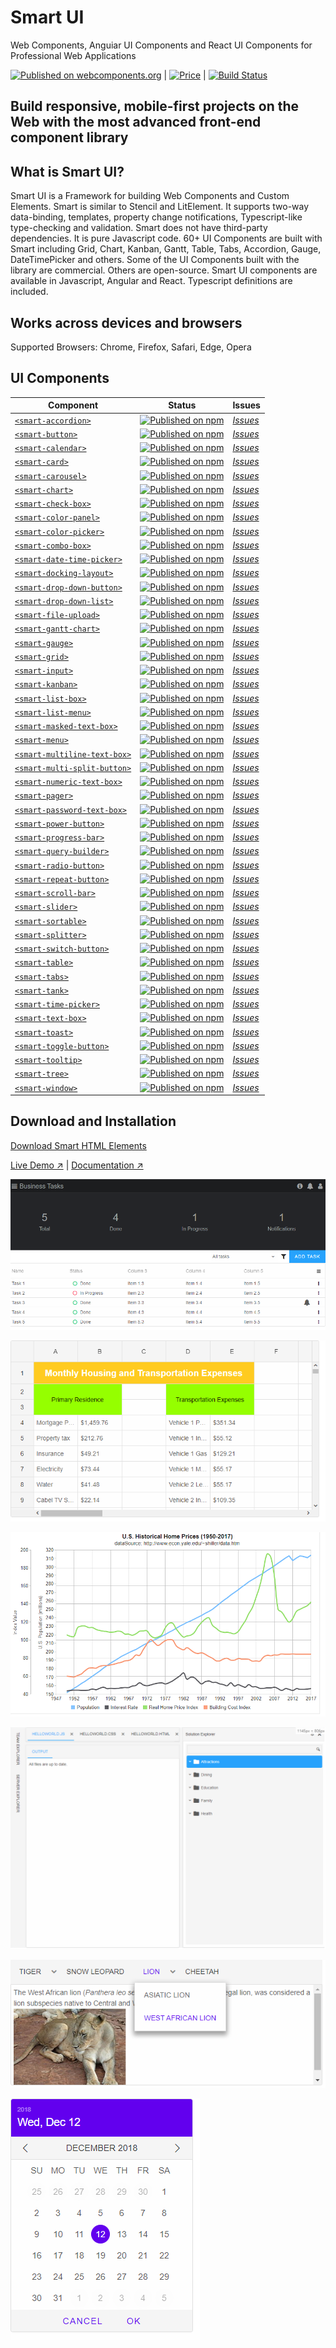 # Smart UI
Web Components, Anguiar UI Components and React UI Components  for Professional Web Applications

[![Published on webcomponents.org](https://img.shields.io/badge/webcomponents.org-published-blue.svg)](https://www.webcomponents.org/collection/HTMLElements/smarthtmlelements-core) | [![Price](https://img.shields.io/badge/price-COMMERCIAL-0098f7.svg)](https://jqwidgets.com/license/) | [![Build Status](https://www.travis-ci.com/HTMLElements/Team.svg?token=4VSAagStBB3xmHF2Epxz&branch=master)](https://www.travis-ci.com/HTMLElements/Team)


Build responsive, mobile-first projects on the Web with the most advanced front-end component library
-----------------------------------------------------------------------------------------------------

What is Smart UI?
----------------------------

Smart UI is a Framework for building  Web Components and Custom Elements. Smart is similar to Stencil and LitElement. It supports two-way data-binding, templates, property change notifications, Typescript-like type-checking and validation.
Smart does not have third-party dependencies. It is pure Javascript code. 
60+ UI Components are built with Smart including Grid, Chart, Kanban, Gantt, Table, Tabs, Accordion, Gauge, DateTimePicker and others. Some of the UI Components built with the library are commercial. Others are open-source.
Smart UI components are available in Javascript, Angular and React. Typescript definitions are included.

Works across devices and browsers
---------------------------------

Supported Browsers: Chrome, Firefox, Safari, Edge, Opera  

UI Components
---

| Component | Status | Issues
| ----------| ------ | ------
| [`<smart-accordion>`](https://github.com/HTMLElements/smart-elements) | [![Published on npm](https://img.shields.io/npm/v/smart-webcomponents.svg)](https://www.npmjs.com/package/smart-webcomponents) | [*Issues*](https://github.com/HTMLElements/smart-elements/issues?utf8=%E2%9C%93&q=is%3Aissue+is%3Aopen+accordion)
| [`<smart-button>`](https://github.com/HTMLElements/smart-elements) | [![Published on npm](https://img.shields.io/npm/v/smart-webcomponents.svg)](https://www.npmjs.com/package/smart-webcomponents) | [*Issues*](https://github.com/HTMLElements/smart-elements/issues?utf8=%E2%9C%93&q=is%3Aissue+is%3Aopen+button)
| [`<smart-calendar>`](https://github.com/HTMLElements/smart-elements) | [![Published on npm](https://img.shields.io/npm/v/smart-webcomponents.svg)](https://www.npmjs.com/package/smart-webcomponents) | [*Issues*](https://github.com/HTMLElements/smart-elements/issues?utf8=%E2%9C%93&q=is%3Aissue+is%3Aopen+calendar)
| [`<smart-card>`](https://github.com/HTMLElements/smart-elements) | [![Published on npm](https://img.shields.io/npm/v/smart-webcomponents.svg)](https://www.npmjs.com/package/smart-webcomponents) | [*Issues*](https://github.com/HTMLElements/smart-elements/issues?utf8=%E2%9C%93&q=is%3Aissue+is%3Aopen+card)
| [`<smart-carousel>`](https://github.com/HTMLElements/smart-elements) | [![Published on npm](https://img.shields.io/npm/v/smart-webcomponents.svg)](https://www.npmjs.com/package/@smarthtmlelements/smart-carousel) | [*Issues*](https://github.com/HTMLElements/smart-elements/issues?utf8=%E2%9C%93&q=is%3Aissue+is%3Aopen+toggle+button)
| [`<smart-chart>`](https://github.com/HTMLElements/smart-elements) | [![Published on npm](https://img.shields.io/npm/v/smart-webcomponents.svg)](https://www.npmjs.com/package/smart-webcomponents) | [*Issues*](https://github.com/HTMLElements/smart-elements/issues?utf8=%E2%9C%93&q=is%3Aissue+is%3Aopen+chart)
| [`<smart-check-box>`](https://github.com/HTMLElements/smart-elements) | [![Published on npm](https://img.shields.io/npm/v/smart-webcomponents.svg)](https://www.npmjs.com/package/smart-webcomponents) | [*Issues*](https://github.com/HTMLElements/smart-elements/issues?utf8=%E2%9C%93&q=is%3Aissue+is%3Aopen+check+box)
| [`<smart-color-panel>`](https://github.com/HTMLElements/smart-elements) | [![Published on npm](https://img.shields.io/npm/v/smart-webcomponents.svg)](https://www.npmjs.com/package/smart-webcomponents) | [*Issues*](https://github.com/HTMLElements/smart-elements/issues?utf8=%E2%9C%93&q=is%3Aissue+is%3Aopen+color+panel)
| [`<smart-color-picker>`](https://github.com/HTMLElements/smart-elements) | [![Published on npm](https://img.shields.io/npm/v/smart-webcomponents.svg)](https://www.npmjs.com/package/smart-webcomponents) | [*Issues*](https://github.com/HTMLElements/smart-elements/issues?utf8=%E2%9C%93&q=is%3Aissue+is%3Aopen+color+picker)
| [`<smart-combo-box>`](https://github.com/HTMLElements/smart-elements) | [![Published on npm](https://img.shields.io/npm/v/smart-webcomponents.svg)](https://www.npmjs.com/package/smart-webcomponents) | [*Issues*](https://github.com/HTMLElements/smart-elements/issues?utf8=%E2%9C%93&q=is%3Aissue+is%3Aopen+combo+box)
| [`<smart-date-time-picker>`](https://github.com/HTMLElements/smart-elements) | [![Published on npm](https://img.shields.io/npm/v/smart-webcomponents.svg)](https://www.npmjs.com/package/smart-webcomponents) | [*Issues*](https://github.com/HTMLElements/smart-elements/issues?utf8=%E2%9C%93&q=is%3Aissue+is%3Aopen+date+time+picker)
| [`<smart-docking-layout>`](https://github.com/HTMLElements/smart-elements) | [![Published on npm](https://img.shields.io/npm/v/smart-webcomponents.svg)](https://www.npmjs.com/package/smart-webcomponents) | [*Issues*](https://github.com/HTMLElements/smart-elements/issues?utf8=%E2%9C%93&q=is%3Aissue+is%3Aopen+docking+layout)
| [`<smart-drop-down-button>`](https://github.com/HTMLElements/smart-elements) | [![Published on npm](https://img.shields.io/npm/v/smart-webcomponents.svg)](https://www.npmjs.com/package/smart-webcomponents) | [*Issues*](https://github.com/HTMLElements/smart-elements/issues?utf8=%E2%9C%93&q=is%3Aissue+is%3Aopen+drop+down+button)
| [`<smart-drop-down-list>`](https://github.com/HTMLElements/smart-elements) | [![Published on npm](https://img.shields.io/npm/v/smart-webcomponents.svg)](https://www.npmjs.com/package/smart-webcomponents) | [*Issues*](https://github.com/HTMLElements/smart-elements/issues?utf8=%E2%9C%93&q=is%3Aissue+is%3Aopen+drop+down+list)
| [`<smart-file-upload>`](https://github.com/HTMLElements/smart-elements) | [![Published on npm](https://img.shields.io/npm/v/smart-webcomponents.svg)](https://www.npmjs.com/package/smart-webcomponents) | [*Issues*](https://github.com/HTMLElements/smart-elements/issues?utf8=%E2%9C%93&q=is%3Aissue+is%3Aopen+file+upload)
| [`<smart-gantt-chart>`](https://github.com/HTMLElements/smart-elements) | [![Published on npm](https://img.shields.io/npm/v/smart-webcomponents.svg)](https://www.npmjs.com/package/smart-webcomponents) | [*Issues*](https://github.com/HTMLElements/smart-elements/issues?utf8=%E2%9C%93&q=is%3Aissue+is%3Aopen+gantt+chart)
| [`<smart-gauge>`](https://github.com/HTMLElements/smart-elements) | [![Published on npm](https://img.shields.io/npm/v/smart-webcomponents.svg)](https://www.npmjs.com/package/smart-webcomponents) | [*Issues*](https://github.com/HTMLElements/smart-elements/issues?utf8=%E2%9C%93&q=is%3Aissue+is%3Aopen+gauge)
| [`<smart-grid>`](https://github.com/HTMLElements/smart-elements) | [![Published on npm](https://img.shields.io/npm/v/smart-webcomponents.svg)](https://www.npmjs.com/package/smart-webcomponents) | [*Issues*](https://github.com/HTMLElements/smart-elements/issues?utf8=%E2%9C%93&q=is%3Aissue+is%3Aopen+grid)
| [`<smart-input>`](https://github.com/HTMLElements/smart-elements) | [![Published on npm](https://img.shields.io/npm/v/smart-webcomponents.svg)](https://www.npmjs.com/package/smart-webcomponents) | [*Issues*](https://github.com/HTMLElements/smart-elements/issues?utf8=%E2%9C%93&q=is%3Aissue+is%3Aopen+input)
| [`<smart-kanban>`](https://github.com/HTMLElements/smart-elements) | [![Published on npm](https://img.shields.io/npm/v/smart-webcomponents.svg)](https://www.npmjs.com/package/smart-webcomponents) | [*Issues*](https://github.com/HTMLElements/smart-elements/issues?utf8=%E2%9C%93&q=is%3Aissue+is%3Aopen+kanban)
| [`<smart-list-box>`](https://github.com/HTMLElements/smart-elements) | [![Published on npm](https://img.shields.io/npm/v/smart-webcomponents.svg)](https://www.npmjs.com/package/smart-webcomponents) | [*Issues*](https://github.com/HTMLElements/smart-elements/issues?utf8=%E2%9C%93&q=is%3Aissue+is%3Aopen+list+box)
| [`<smart-list-menu>`](https://github.com/HTMLElements/smart-elements) | [![Published on npm](https://img.shields.io/npm/v/smart-webcomponents.svg)](https://www.npmjs.com/package/smart-webcomponents) | [*Issues*](https://github.com/HTMLElements/smart-elements/issues?utf8=%E2%9C%93&q=is%3Aissue+is%3Aopen+list+menu)
| [`<smart-masked-text-box>`](https://github.com/HTMLElements/smart-elements) | [![Published on npm](https://img.shields.io/npm/v/smart-webcomponents.svg)](https://www.npmjs.com/package/smart-webcomponents) | [*Issues*](https://github.com/HTMLElements/smart-elements/issues?utf8=%E2%9C%93&q=is%3Aissue+is%3Aopen+masked+text+box)
| [`<smart-menu>`](https://github.com/HTMLElements/smart-elements) | [![Published on npm](https://img.shields.io/npm/v/smart-webcomponents.svg)](https://www.npmjs.com/package/smart-webcomponents) | [*Issues*](https://github.com/HTMLElements/smart-elements/issues?utf8=%E2%9C%93&q=is%3Aissue+is%3Aopen+menu)
| [`<smart-multiline-text-box>`](https://github.com/HTMLElements/smart-elements) | [![Published on npm](https://img.shields.io/npm/v/smart-webcomponents.svg)](https://www.npmjs.com/package/smart-webcomponents) | [*Issues*](https://github.com/HTMLElements/smart-elements/issues?utf8=%E2%9C%93&q=is%3Aissue+is%3Aopen+multiline+text+box)
| [`<smart-multi-split-button>`](https://github.com/HTMLElements/smart-elements) | [![Published on npm](https://img.shields.io/npm/v/smart-webcomponents.svg)](https://www.npmjs.com/package/smart-webcomponents) | [*Issues*](https://github.com/HTMLElements/smart-elements/issues?utf8=%E2%9C%93&q=is%3Aissue+is%3Aopen+multi+split+button)
| [`<smart-numeric-text-box>`](https://github.com/HTMLElements/smart-elements) | [![Published on npm](https://img.shields.io/npm/v/smart-webcomponents.svg)](https://www.npmjs.com/package/smart-webcomponents) | [*Issues*](https://github.com/HTMLElements/smart-elements/issues?utf8=%E2%9C%93&q=is%3Aissue+is%3Aopen+numeric+text+box)
| [`<smart-pager>`](https://github.com/HTMLElements/smart-elements) | [![Published on npm](https://img.shields.io/npm/v/smart-webcomponents.svg)](https://www.npmjs.com/package/smart-webcomponents) | [*Issues*](https://github.com/HTMLElements/smart-elements/issues?utf8=%E2%9C%93&q=is%3Aissue+is%3Aopen+pager)
| [`<smart-password-text-box>`](https://github.com/HTMLElements/smart-elements) | [![Published on npm](https://img.shields.io/npm/v/smart-webcomponents.svg)](https://www.npmjs.com/package/smart-webcomponents) | [*Issues*](https://github.com/HTMLElements/smart-elements/issues?utf8=%E2%9C%93&q=is%3Aissue+is%3Aopen+password+text+box)
| [`<smart-power-button>`](https://github.com/HTMLElements/smart-elements) | [![Published on npm](https://img.shields.io/npm/v/smart-webcomponents.svg)](https://www.npmjs.com/package/smart-webcomponents) | [*Issues*](https://github.com/HTMLElements/smart-elements/issues?utf8=%E2%9C%93&q=is%3Aissue+is%3Aopen+power+button)
| [`<smart-progress-bar>`](https://github.com/HTMLElements/smart-elements) | [![Published on npm](https://img.shields.io/npm/v/smart-webcomponents.svg)](https://www.npmjs.com/package/smart-webcomponents) | [*Issues*](https://github.com/HTMLElements/smart-elements/issues?utf8=%E2%9C%93&q=is%3Aissue+is%3Aopen+progress+bar)
| [`<smart-query-builder>`](https://github.com/HTMLElements/smart-elements) | [![Published on npm](https://img.shields.io/npm/v/smart-webcomponents.svg)](https://www.npmjs.com/package/smart-webcomponents) | [*Issues*](https://github.com/HTMLElements/smart-elements/issues?utf8=%E2%9C%93&q=is%3Aissue+is%3Aopen+query+builder)
| [`<smart-radio-button>`](https://github.com/HTMLElements/smart-elements) | [![Published on npm](https://img.shields.io/npm/v/smart-webcomponents.svg)](https://www.npmjs.com/package/smart-webcomponents) | [*Issues*](https://github.com/HTMLElements/smart-elements/issues?utf8=%E2%9C%93&q=is%3Aissue+is%3Aopen+radio+button)
| [`<smart-repeat-button>`](https://github.com/HTMLElements/smart-elements) | [![Published on npm](https://img.shields.io/npm/v/smart-webcomponents.svg)](https://www.npmjs.com/package/smart-webcomponents) | [*Issues*](https://github.com/HTMLElements/smart-elements/issues?utf8=%E2%9C%93&q=is%3Aissue+is%3Aopen+repeat+button)
| [`<smart-scroll-bar>`](https://github.com/HTMLElements/smart-elements) | [![Published on npm](https://img.shields.io/npm/v/smart-webcomponents.svg)](https://www.npmjs.com/package/smart-webcomponents) | [*Issues*](https://github.com/HTMLElements/smart-elements/issues?utf8=%E2%9C%93&q=is%3Aissue+is%3Aopen+scroll+bar)
| [`<smart-slider>`](https://github.com/HTMLElements/smart-elements) | [![Published on npm](https://img.shields.io/npm/v/smart-webcomponents.svg)](https://www.npmjs.com/package/smart-webcomponents) | [*Issues*](https://github.com/HTMLElements/smart-elements/issues?utf8=%E2%9C%93&q=is%3Aissue+is%3Aopen+slider)
| [`<smart-sortable>`](https://github.com/HTMLElements/smart-elements) | [![Published on npm](https://img.shields.io/npm/v/smart-webcomponents.svg)](https://www.npmjs.com/package/smart-webcomponents) | [*Issues*](https://github.com/HTMLElements/smart-elements/issues?utf8=%E2%9C%93&q=is%3Aissue+is%3Aopen+sortable)
| [`<smart-splitter>`](https://github.com/HTMLElements/smart-elements) | [![Published on npm](https://img.shields.io/npm/v/smart-webcomponents.svg)](https://www.npmjs.com/package/smart-webcomponents) | [*Issues*](https://github.com/HTMLElements/smart-elements/issues?utf8=%E2%9C%93&q=is%3Aissue+is%3Aopen+splitter)
| [`<smart-switch-button>`](https://github.com/HTMLElements/smart-elements) | [![Published on npm](https://img.shields.io/npm/v/smart-webcomponents.svg)](https://www.npmjs.com/package/smart-webcomponents) | [*Issues*](https://github.com/HTMLElements/smart-elements/issues?utf8=%E2%9C%93&q=is%3Aissue+is%3Aopen+switch+button)
| [`<smart-table>`](https://github.com/HTMLElements/smart-elements) | [![Published on npm](https://img.shields.io/npm/v/smart-webcomponents.svg)](https://www.npmjs.com/package/smart-webcomponents) | [*Issues*](https://github.com/HTMLElements/smart-elements/issues?utf8=%E2%9C%93&q=is%3Aissue+is%3Aopen+table)
| [`<smart-tabs>`](https://github.com/HTMLElements/smart-elements) | [![Published on npm](https://img.shields.io/npm/v/smart-webcomponents.svg)](https://www.npmjs.com/package/smart-webcomponents) | [*Issues*](https://github.com/HTMLElements/smart-elements/issues?utf8=%E2%9C%93&q=is%3Aissue+is%3Aopen+tabs)
| [`<smart-tank>`](https://github.com/HTMLElements/smart-elements) | [![Published on npm](https://img.shields.io/npm/v/smart-webcomponents.svg)](https://www.npmjs.com/package/smart-webcomponents) | [*Issues*](https://github.com/HTMLElements/smart-elements/issues?utf8=%E2%9C%93&q=is%3Aissue+is%3Aopen+tank)
| [`<smart-time-picker>`](https://github.com/HTMLElements/smart-elements) | [![Published on npm](https://img.shields.io/npm/v/smart-webcomponents.svg)](https://www.npmjs.com/package/smart-webcomponents) | [*Issues*](https://github.com/HTMLElements/smart-elements/issues?utf8=%E2%9C%93&q=is%3Aissue+is%3Aopen+time+picker)
| [`<smart-text-box>`](https://github.com/HTMLElements/smart-elements) | [![Published on npm](https://img.shields.io/npm/v/smart-webcomponents.svg)](https://www.npmjs.com/package/smart-webcomponents) | [*Issues*](https://github.com/HTMLElements/smart-elements/issues?utf8=%E2%9C%93&q=is%3Aissue+is%3Aopen+text+box)
| [`<smart-toast>`](https://github.com/HTMLElements/smart-elements) | [![Published on npm](https://img.shields.io/npm/v/smart-webcomponents.svg)](https://www.npmjs.com/package/smart-webcomponents) | [*Issues*](https://github.com/HTMLElements/smart-elements/issues?utf8=%E2%9C%93&q=is%3Aissue+is%3Aopen+toast)
| [`<smart-toggle-button>`](https://github.com/HTMLElements/smart-elements) | [![Published on npm](https://img.shields.io/npm/v/smart-webcomponents.svg)](https://www.npmjs.com/package/smart-webcomponents) | [*Issues*](https://github.com/HTMLElements/smart-elements/issues?utf8=%E2%9C%93&q=is%3Aissue+is%3Aopen+toggle+button)
| [`<smart-tooltip>`](https://github.com/HTMLElements/smart-elements) | [![Published on npm](https://img.shields.io/npm/v/smart-webcomponents.svg)](https://www.npmjs.com/package/smart-webcomponents) | [*Issues*](https://github.com/HTMLElements/smart-elements/issues?utf8=%E2%9C%93&q=is%3Aissue+is%3Aopen+tooltip)
| [`<smart-tree>`](https://github.com/HTMLElements/smart-elements) | [![Published on npm](https://img.shields.io/npm/v/smart-webcomponents.svg)](https://www.npmjs.com/package/smart-webcomponents) | [*Issues*](https://github.com/HTMLElements/smart-elements/issues?utf8=%E2%9C%93&q=is%3Aissue+is%3Aopen+tree)
| [`<smart-window>`](https://github.com/HTMLElements/smart-elements) | [![Published on npm](https://img.shields.io/npm/v/smart-webcomponents.svg)](https://www.npmjs.com/package/smart-webcomponents) | [*Issues*](https://github.com/HTMLElements/smart-elements/issues?utf8=%E2%9C%93&q=is%3Aissue+is%3Aopen+window)

Download and Installation
-------------------------

[Download Smart HTML Elements](https://www.htmlelements.com/download/)

    
[Live Demo ↗](https://htmlelements.com/demos//)
|
[Documentation ↗](https://www.htmlelements.com/docs/)
    
    

[<img src="https://raw.githubusercontent.com/htmlelements/smart-elements/master/grid.png" alt="Screenshot of smart-grid, using the Material theme">](https://htmlelements.com/demos/)


[<img src="https://raw.githubusercontent.com/htmlelements/smart-elements/master/grid-sheet.png" alt="Screenshot of smart-sheet, using the Material theme">](https://htmlelements.com/demos/)


[<img src="https://raw.githubusercontent.com/htmlelements/smart-elements/master/chart.png" alt="Screenshot of smart-chart, using the Material theme">](https://htmlelements.com/demos/)

[<img src="https://raw.githubusercontent.com/htmlelements/smart-elements/master/docking.png" alt="Screenshot of smart-docking, using the Material theme">](https://htmlelements.com/demos/)


[<img src="https://raw.githubusercontent.com/htmlelements/smart-elements/master/smart-tabs.png" alt="Screenshot of smart-tabs, using the Material theme">](https://htmlelements.com/demos/tabs/)

[<img src="https://raw.githubusercontent.com/htmlelements/smart-elements/master/smart-calendar.png" alt="Screenshot of smart-calendar, using the Material theme">](https://htmlelements.com/demos/calendar/)


   
